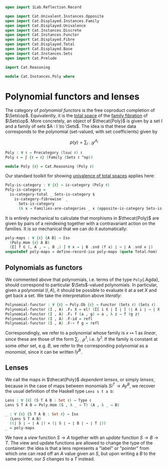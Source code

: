 ```agda
open import 1Lab.Reflection.Record

open import Cat.Univalent.Instances.Opposite
open import Cat.Displayed.Instances.Family
open import Cat.Displayed.Univalence
open import Cat.Instances.Discrete
open import Cat.Instances.Functor
open import Cat.Displayed.Fibre
open import Cat.Displayed.Total
open import Cat.Displayed.Base
open import Cat.Instances.Sets
open import Cat.Prelude

import Cat.Reasoning

module Cat.Instances.Poly where
```

<!--
```agda
open Functor
```
-->

# Polynomial functors and lenses

The category of _polynomial functors_ is the free coproduct completion
of $\Sets\op$. Equivalently, it is the [total space] of the [family
fibration] of $\Sets\op$. More concretely, an object of $\thecat{Poly}$
is given by a set $I$ and a family of sets $A : I \to \Sets$. The idea
is that these data corresponds to the polynomial (set-valued, with set
coefficients) given by

$$
p(y) = \sum_{i : I} y^{A_i}
$$

[total space]: Cat.Displayed.Total.html
[family fibration]: Cat.Displayed.Instances.Family.html

```agda
Poly : ∀ ℓ → Precategory (lsuc ℓ) ℓ
Poly ℓ = ∫ {ℓ = ℓ} (Family (Sets ℓ ^op))

module Poly {ℓ} = Cat.Reasoning (Poly ℓ)
```

Our standard toolkit for showing [univalence of total spaces] applies here:

[univalence of total spaces]: Cat.Displayed.Univalence.html

```agda
Poly-is-category : ∀ {ℓ} → is-category (Poly ℓ)
Poly-is-category =
  is-category-total _ Sets-is-category $
    is-category-fibrewise′ _
      Sets-is-category
      (λ x → Families-are-categories _ x (opposite-is-category Sets-is-category))
```

It is entirely mechanical to calculate that morphisms in $\thecat{Poly}$
are given by pairs of a reindexing together with a contravariant action
on the families. It is _so_ mechanical that we can do it automatically:

```agda
poly-maps : ∀ {ℓ} {A B} → Iso
  (Poly.Hom {ℓ} A B)
  (Σ[ f ∈ (⌞ A ⌟ → ⌞ B ⌟) ] ∀ x → ∣ B .snd (f x) ∣ → ∣ A .snd x ∣)
unquoteDef poly-maps = define-record-iso poly-maps (quote Total-hom)
```

## Polynomials as functors

We commented above that polynomials, i.e. terms of the type
`Poly`{.Agda}, should correspond to particular $\Sets$-valued
polynomials. In particular, given a polynomial $(I, A)$, it should be
possible to evaluate it at a set $X$ and get back a set. We take the
interpretation above _literally_:

```agda
Polynomial-functor : ∀ {ℓ} → Poly.Ob {ℓ} → Functor (Sets ℓ) (Sets ℓ)
Polynomial-functor (I , A) .F₀ X = el! (Σ[ i ∈ ∣ I ∣ ] (∣ A i ∣ → ∣ X ∣))
Polynomial-functor (I , A) .F₁ f (a , g) = a , λ z → f (g z)
Polynomial-functor (I , A) .F-id = refl
Polynomial-functor (I , A) .F-∘ f g = refl
```

Correspondingly, we refer to a polynomial whose family is $x \mapsto 1$
as _linear_, since these are those of the form $\sum_{i : I} y^1$, i.e.
$Iy^1$. If the family is constant at some _other_ set, e.g. $B$, we
refer to the corresponding polynomial as a _monomial_, since it can be
written $Iy^B$.

## Lenses

We call the maps in $\thecat{Poly}$ _dependent lenses_, or simply
_lenses_, because in the case of maps between monomials $Si^T \to Ay^B$,
we recover the usual definition of the Haskell type `Lens s t a b`:

```agda
Lens : ∀ {ℓ} (S T A B : Set ℓ) → Type ℓ
Lens S T A B = Poly.Hom (S , λ _ → T) (A , λ _ → B)

_ : ∀ {ℓ} {S T A B : Set ℓ} → Iso
  (Lens S T A B)
  ((∣ S ∣ → ∣ A ∣) × (∣ S ∣ → ∣ B ∣ → ∣ T ∣))
_ = poly-maps
```

We have a _view_ function $S \to A$ together with an _update_ function
$S \to B \to T$. The view and update functions are allowed to change the
type of the container: the idea is that a lens represents a "label" or
"pointer" from which one can read off an $A$ value given an $S$, but
upon writing a $B$ to the same pointer, our $S$ changes to a $T$
instead.
